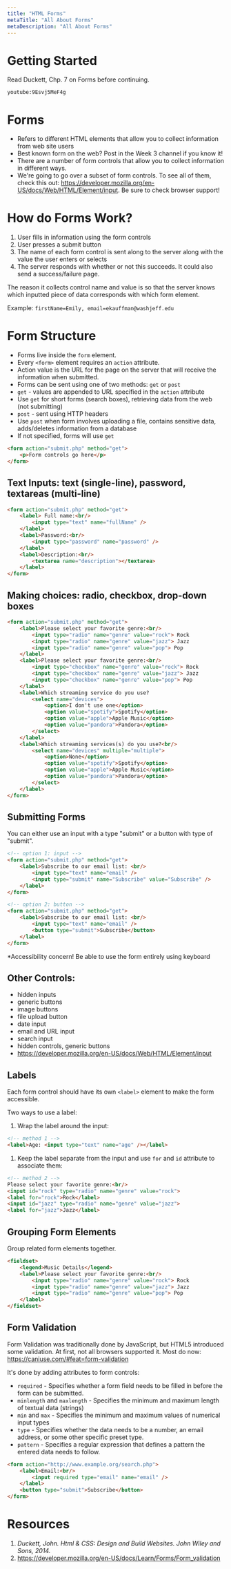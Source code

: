 ```yaml
---
title: "HTML Forms"
metaTitle: "All About Forms"
metaDescription: "All About Forms"
---
```


# Getting Started
Read Duckett, Chp. 7 on Forms before continuing.  

`youtube:9Esvj5MeF4g`

# Forms
- Refers to different HTML elements that allow you to collect information from web site users
- Best known form on the web? Post in the Week 3 channel if you know it!
- There are a number of form controls that allow you to collect information in different ways.
- We're going to go over a subset of form controls. To see all of them, check this out: <a target="_blank" href="https://developer.mozilla.org/en-US/docs/Web/HTML/Element/input">https://developer.mozilla.org/en-US/docs/Web/HTML/Element/input</a>. Be sure to check browser support!

# How do Forms Work?
1. User fills in information using the form controls
1. User presses a submit button
1. The name of each form control is sent along to the server along with the value the user enters or selects
1. The server responds with whether or not this succeeds. It could also send a success/failure page.

The reason it collects control name and value is so that the server knows which inputted piece of data corresponds with which form element.

Example: `firstName=Emily, email=ekauffman@washjeff.edu`

# Form Structure
- Forms live inside the `form` element.
- Every `<form>` element requires an `action` attribute.
- Action value is the URL for the page on the server that will receive the information when submitted.
- Forms can be sent using one of two methods: `get` or `post`
- `get` - values are appended to URL specified in the `action` attribute
- Use `get` for short forms (search boxes), retrieving data from the web (not submitting)
- `post` - sent using HTTP headers
- Use `post` when form involves uploading a file, contains sensitive data, adds/deletes information from a database
- If not specified, forms will use `get`

```html
<form action="submit.php" method="get">
	<p>Form controls go here</p>
</form>
```

## Text Inputs: text (single-line), password, textareas (multi-line)

```html
<form action="submit.php" method="get">
	<label> Full name:<br/>
		<input type="text" name="fullName" />
	</label>
	<label>Password:<br/>
		<input type="password" name="password" />
	</label>
	<label>Description:<br/>
		<textarea name="description"></textarea>
	</label>
</form>
```

## Making choices: radio, checkbox, drop-down boxes
```html
<form action="submit.php" method="get">
	<label>Please select your favorite genre:<br/>
		<input type="radio" name="genre" value="rock"> Rock
		<input type="radio" name="genre" value="jazz"> Jazz
		<input type="radio" name="genre" value="pop"> Pop
	</label>
	<label>Please select your favorite genre:<br/>
		<input type="checkbox" name="genre" value="rock"> Rock
		<input type="checkbox" name="genre" value="jazz"> Jazz
		<input type="checkbox" name="genre" value="pop"> Pop
	</label>
	<label>Which streaming service do you use?
		<select name="devices">
			<option>I don't use one</option>
			<option value="spotify">Spotify</option>
			<option value="apple">Apple Music</option>
			<option value="pandora">Pandora</option>
		</select>
	</label>
	<label>Which streaming services(s) do you use?<br/>
		<select name="devices" multiple="multiple">
			<option>None</option>
			<option value="spotify">Spotify</option>
			<option value="apple">Apple Music</option>
			<option value="pandora">Pandora</option>
		</select>
	</label>
</form>
```

## Submitting Forms
You can either use an input with a type "submit" or a button with type of "submit".

```html
<!-- option 1: input -->
<form action="submit.php" method="get">
	<label>Subscribe to our email list: <br/>
		<input type="text" name="email" />
		<input type="submit" name="Subscribe" value="Subscribe" />
	</label>
</form>
```

```html
<!-- option 2: button -->
<form action="submit.php" method="get">
	<label>Subscribe to our email list: <br/>
		<input type="text" name="email" />
		<button type="submit">Subscribe</button>
	</label>
</form>
```

*Accessibility concern! Be able to use the form entirely using keyboard

## Other Controls:
- hidden inputs
- generic buttons
- image buttons
- file upload button
- date input
- email and URL input
- search input
- hidden controls, generic buttons
- <a target="_blank" href="https://developer.mozilla.org/en-US/docs/Web/HTML/Element/input">https://developer.mozilla.org/en-US/docs/Web/HTML/Element/input</a>

## Labels
Each form control should have its own `<label>` element to make the form accessible.

Two ways to use a label:
1. Wrap the label around the input:
```html
<!-- method 1 -->
<label>Age: <input type="text" name="age" /></label>
```

1. Keep the label separate from the input and use `for` and `id` attribute to associate them:
```html
<!-- method 2 -->
Please select your favorite genre:<br/>
<input id="rock" type="radio" name="genre" value="rock">
<label for="rock">Rock</label>
<input id="jazz" type="radio" name="genre" value="jazz">
<label for="jazz">Jazz</label>
```

## Grouping Form Elements
Group related form elements together.

```html
<fieldset>
	<legend>Music Details</legend>
	<label>Please select your favorite genre:<br/>
		<input type="radio" name="genre" value="rock"> Rock
		<input type="radio" name="genre" value="jazz"> Jazz
		<input type="radio" name="genre" value="pop"> Pop
	</label>
</fieldset>
```

## Form Validation
Form Validation was traditionally done by JavaScript, but HTML5 introduced some validation. At first, not all browsers supported it. Most do now: https://caniuse.com/#feat=form-validation

It's done by adding attributes to form controls:
- `required` - Specifies whether a form field needs to be filled in before the form can be submitted.
- `minlength` and `maxlength` - Specifies the minimum and maximum length of textual data (strings)
- `min` and `max` - Specifies the minimum and maximum values of numerical input types
- `type` - Specifies whether the data needs to be a number, an email address, or some other specific preset type. 
- `pattern` - Specifies a regular expression that defines a pattern the entered data needs to follow.

```html
<form action="http://www.example.org/search.php">
	<label>Email:<br/>
		<input required type="email" name="email" />
	</label>
	<button type="submit">Subscribe</button>
</form>
```

# Resources
1. _Duckett, John. Html &amp; CSS: Design and Build Websites. John Wiley and Sons, 2014._
1. <a target="_blank" href="https://developer.mozilla.org/en-US/docs/Learn/Forms/Form_validation">https://developer.mozilla.org/en-US/docs/Learn/Forms/Form_validation</a>